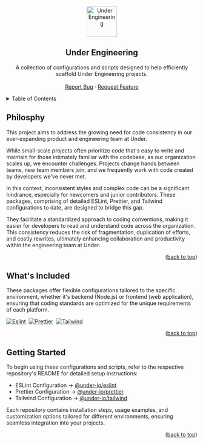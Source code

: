 <a name="readme-top"></a>

<!-- PROJECT LOGO -->
<br />
<div align="center">
  <a href="https://under.io">
    <img src="https://assets-global.website-files.com/651c689e4d564732c9cbe9ec/6539093da716523a452427b4_under-footer-icon-bg.svg" alt="Under Engineering" width="80" height="80">
  </a>

  <h2 align="center">Under Engineering</h2>

  <p align="center">
    A collection of configurations and scripts designed to help efficiently scaffold Under Engineering projects.
    <br />
    <br />
    <a href="#">Report Bug</a>
    ·
    <a href="#">Request Feature</a>
  </p>
</div>

<!-- TABLE OF CONTENTS -->
<details>
  <summary>Table of Contents</summary>
  <ol>
    <li><a href="#philosphy">Philosphy</a></li>
    <li><a href="#whats-included">What's Included</a></li>
    <li><a href="#getting-started">Getting Started</a></li>
  </ol>
</details>

<!-- PHILOSPHY -->

## Philosphy

This project aims to address the growing need for code consistency in our ever-expanding product and engineering team at Under.

While small-scale projects often prioritize code that's easy to write and maintain for those intimately familiar with the codebase, as our organization scales up, we encounter challenges. Projects change hands between teams, new team members join, and we frequently work with code created by developers we've never met.

In this context, inconsistent styles and complex code can be a significant hindrance, especially for newcomers and junior contributors. These packages, comprising of detailed ESLint, Prettier, and Tailwind configurations to date, are designed to bridge this gap.

They facilitate a standardized approach to coding conventions, making it easier for developers to read and understand code across the organization. This consistency reduces the risk of fragmentation, duplication of efforts, and costly rewrites, ultimately enhancing collaboration and productivity within the engineering team at Under.

<p align="right">(<a href="#readme-top">back to top</a>)</p>

<!-- WHAT'S INCLUDED -->

## What's Included

These packages offer flexible configurations tailored to the specific environment, whether it's backend (Node.js) or frontend (web application), ensuring that coding standards are optimized for the unique requirements of each platform.

[![Eslint][Eslint.js]][Eslint-url]&nbsp;&nbsp;[![Prettier][Prettier.js]][Prettier-url]&nbsp;&nbsp;[![Tailwind][Tailwind]][Tailwind-url]

<p align="right">(<a href="#readme-top">back to top</a>)</p>

<!-- GETTING STARTED -->

## Getting Started

To begin using these configurations and scripts, refer to the respective repository's README for detailed setup instructions:

- ESLint Configuration → [@under-io/eslint][Eslint-repo]
- Prettier Configuration → [@under-io/prettier][Prettier-repo]
- Tailwind Configuration → [@under-io/tailwind][Tailwind-repo]

Each repository contains installation steps, usage examples, and customization options tailored for different environments, ensuring seamless integration into your projects.

<p align="right">(<a href="#readme-top">back to top</a>)</p>

[Eslint.js]: https://img.shields.io/badge/eslint-FFEA00?style=for-the-badge&logo=eslint&logoColor=white
[Eslint-url]: https://eslint.org/
[Eslint-repo]: https://github.com/under-npm/eslint
[Prettier.js]: https://img.shields.io/badge/Prettier-563D7C?style=for-the-badge&logo=prettier&logoColor=61DAFB
[Prettier-url]: https://prettier.io/
[Prettier-repo]: https://github.com/under-npm/prettier
[Tailwind]: https://img.shields.io/badge/tailwindcss-38BDF8?style=for-the-badge&logo=tailwindcss&logoColor=white
[Tailwind-url]: https://tailwindcss.com
[Tailwind-repo]: https://github.com/under-npm/tailwind
